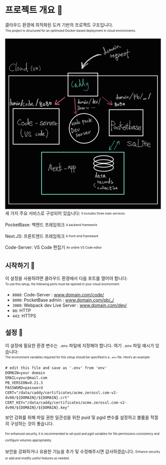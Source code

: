 # 프로젝트 개요 🚀

클라우드 환경에 최적화된 도커 기반의 프로젝트 구조입니다.  
<sub><sup>This project is structured for an optimized Docker-based deployment in cloud environments.</sup></sub>

![아키텍처 다이어그램](/structure.png)
세 가지 주요 서비스로 구성되어 있습니다:
<sub><sup>It includes three main services:</sup></sub>

PocketBase: 백엔드 프레임워크
<sub><sup>A backend framework</sup></sub>

Next.JS: 프론트엔드 프레임워크
<sub><sup>A front-end framework</sup></sub>

Code-Server: VS Code 편집기
<sub><sup>An online VS Code editor</sup></sub>

## 시작하기 🏁

이 설정을 사용하려면 클라우드 환경에서 다음 포트를 열어야 합니다:  
<sub><sup>To use this setup, the following ports must be opened in your cloud environment:</sup></sub>

- `8080`: Code-Server : www.domain.com/code/
- `8090`: PocketBase admin : www.domain.com/pb/_/
- `3000`: Webpack dev Live Server : www.domain.com/dev/
- `80`: HTTP
- `443`: HTTPS

## 설정 🔧

이 설정에 필요한 환경 변수는 `.env` 파일에 지정해야 합니다. 
여기 `.env` 파일 예시가 있습니다:  
<sub><sup>The environment variables required for this setup should be specified in a `.env` file. Here’s an example:</sup></sub>

```plaintext
# edit this file and save as '.env' from 'env'
DOMAIN=your domain
EMAIL=your@mail.com
PB_VERSION=0.21.3
PASSWORD=password
CERT="/data/caddy/certificates/acme.zerossl.com-v2-dv90/${DOMAIN}/${DOMAIN}.crt"
CERT_KEY="/data/caddy/certificates/acme.zerossl.com-v2-dv90/${DOMAIN}/${DOMAIN}.key"
```

보안 강화를 위해 파일 권한 일관성을 위한 puid 및 pgid 변수를 설정하고 
볼륨을 적절히 구성하는 것이 좋습니다.

<sub><sup>For enhanced security, it is recommended to set puid and pgid variables for file permissions consistency and configure volumes appropriately.</sup></sub>

보안을 강화하거나 유용한 기능을 추가 및 수정해주시면 감사하겠습니다.
<sub><sup>Enhance security or add and modify useful features as needed.</sup></sub>
